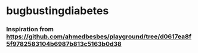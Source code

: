 # bugbustingdiabetes
### Inspiration from https://github.com/ahmedbesbes/playground/tree/d0617ea8f5f9782583104b6987b813c5163b0d38